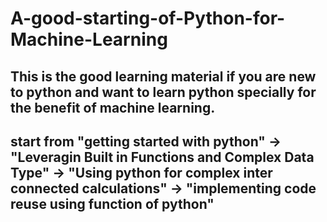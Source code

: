 # A-good-starting-of-Python-for-Machine-Learning
## This is the good learning material if you are new to python and want to learn python specially for the benefit of machine learning.
## start from "getting started with python" -> "Leveragin Built in Functions and Complex Data Type" -> "Using python for complex inter connected calculations" -> "implementing code reuse using function of python"
